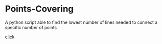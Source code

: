 # Points-Covering
A python script able to find the lowest number of lines needed to connect a specific number of points
























































[click](#points-covering)